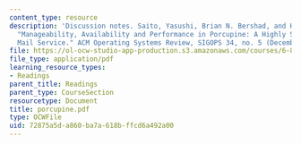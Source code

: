 ```yaml
---
content_type: resource
description: 'Discussion notes. Saito, Yasushi, Brian N. Bershad, and Henry M. Levy.
  "Manageability, Availability and Performance in Porcupine: A Highly Scalable, Cluster-based
  Mail Service." ACM Operating Systems Review, SIGOPS 34, no. 5 (December 1999): 1-15.'
file: https://ol-ocw-studio-app-production.s3.amazonaws.com/courses/6-824-distributed-computer-systems-engineering-spring-2006/72875a5da860ba7a618bffcd6a492a00_porcupine.pdf
file_type: application/pdf
learning_resource_types:
- Readings
parent_title: Readings
parent_type: CourseSection
resourcetype: Document
title: porcupine.pdf
type: OCWFile
uid: 72875a5d-a860-ba7a-618b-ffcd6a492a00
---
```

